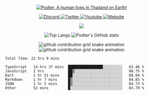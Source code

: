 <p align="center">
    <a href="https://podter.xyz">
        <img alt="Podter, A human lives in Thailand on Earth!" src="https://pimp-my-readme-next.vercel.app/api/wavy-banner?subtitle=A%20human%20lives%20in%20Thailand%20on%20Earth%21&title=Podter">
    </a>
</p>

<p align="center">
    <a href="https://discord.com/users/331793642689789962">
        <img alt="Discord" src="https://dcbadge.vercel.app/api/shield/331793642689789962?compact=true&theme=blurple">
    </a>
    <a href="https://twitter.com/Real_Podter">
        <img alt="Twitter" src="https://img.shields.io/twitter/follow/Real_Podter?label=Twitter&logo=twitter&style=for-the-badge&color=1DA1F2&labelColor=1DA1F2&logoColor=white">
    </a>
    <a href="https://www.youtube.com/channel/UCjeDmcOZMGxqsvOmQXLN1qQ">
        <img alt="Youtube" src="https://img.shields.io/youtube/channel/subscribers/UCjeDmcOZMGxqsvOmQXLN1qQ?logo=youtube&style=for-the-badge&label=Youtube&color=FF0000&labelColor=FF0000&logoColor=white">
    </a>
    <a href="https://podter.xyz/">
        <img alt="Website" src="https://img.shields.io/badge/website-000000?style=for-the-badge&logo=About.me&logoColor=white">
    </a>
</p>

<p align="center">
    <img src="https://skillicons.dev/icons?i=lua,nodejs,ts,js,docker,linux" />
</p>

<p align="center">
    <img alt="Top Langs" src="https://github-readme-stats.vercel.app/api/top-langs/?username=podter&bg_color=1e1e2e&text_color=cdd6f4&icon_color=cba6f7&title_color=f38ba8&hide_border=true&langs_count=3">
    <img alt="Podter's GitHub stats" src="https://github-readme-stats.vercel.app/api?username=podter&line_height=27&show_icons=true&count_private=true&bg_color=1e1e2e&text_color=cdd6f4&icon_color=f38ba8&title_color=f38ba8&hide_border=true">
</p>

<p align="center">
    <img alt="github contribution grid snake animation" src="https://raw.githubusercontent.com/Podter/Podter/output/github-snake-dark.svg#gh-dark-mode-only">
    <img alt="github contribution grid snake animation" src="https://raw.githubusercontent.com/Podter/Podter/output/github-snake.svg#gh-light-mode-only">
</p>

<p align="center">
    <!--START_SECTION:waka-->

```text
Total Time: 22 hrs 9 mins

TypeScript   14 hrs 37 mins  ████████████████░░░░░░░░░   63.46 %
JavaScript   2 hrs           ██▒░░░░░░░░░░░░░░░░░░░░░░   08.75 %
Dart         1 hr 51 mins    ██░░░░░░░░░░░░░░░░░░░░░░░   08.04 %
Markdown     1 hr 7 mins     █▒░░░░░░░░░░░░░░░░░░░░░░░   04.85 %
JSON         1 hr 5 mins     █▒░░░░░░░░░░░░░░░░░░░░░░░   04.73 %
Other        52 mins         █░░░░░░░░░░░░░░░░░░░░░░░░   03.79 %
```

<!--END_SECTION:waka-->
</p>

